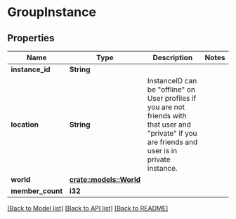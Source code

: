 # GroupInstance

## Properties

Name | Type | Description | Notes
------------ | ------------- | ------------- | -------------
**instance_id** | **String** |  | 
**location** | **String** | InstanceID can be \"offline\" on User profiles if you are not friends with that user and \"private\" if you are friends and user is in private instance. | 
**world** | [**crate::models::World**](World.md) |  | 
**member_count** | **i32** |  | 

[[Back to Model list]](../README.md#documentation-for-models) [[Back to API list]](../README.md#documentation-for-api-endpoints) [[Back to README]](../README.md)



